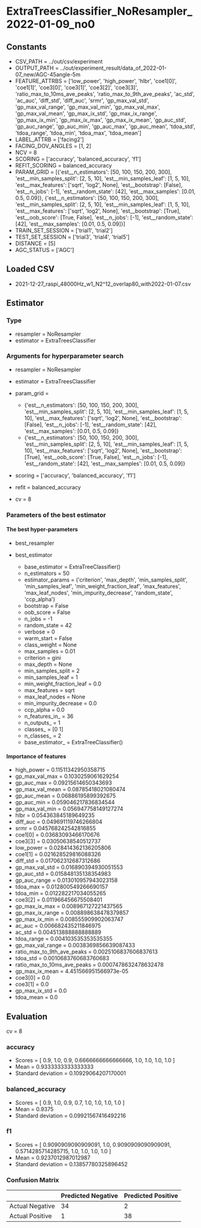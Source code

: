 # ExtraTreesClassifier_NoResampler_2022-01-09_no0
## Constants
- CSV_PATH = ../out/csv/experiment
- OUTPUT_PATH = ../out/experiment_result/data_of_2022-01-07_new/AGC-45angle-5m
- FEATURE_ATTRBS = ['low_power', 'high_power', 'hlbr', 'coe1[0]', 'coe1[1]', 'coe3[0]', 'coe3[1]', 'coe3[2]', 'coe3[3]', 'ratio_max_to_10ms_ave_peaks', 'ratio_max_to_9th_ave_peaks', 'ac_std', 'ac_auc', 'diff_std', 'diff_auc', 'srmr', 'gp_max_val_std', 'gp_max_val_range', 'gp_max_val_min', 'gp_max_val_max', 'gp_max_val_mean', 'gp_max_ix_std', 'gp_max_ix_range', 'gp_max_ix_min', 'gp_max_ix_max', 'gp_max_ix_mean', 'gp_auc_std', 'gp_auc_range', 'gp_auc_min', 'gp_auc_max', 'gp_auc_mean', 'tdoa_std', 'tdoa_range', 'tdoa_min', 'tdoa_max', 'tdoa_mean']
- LABEL_ATTRB = ['facing2']
- FACING_DOV_ANGLES = [1, 2]
- NCV = 8
- SCORING = ['accuracy', 'balanced_accuracy', 'f1']
- REFIT_SCORING = balanced_accuracy
- PARAM_GRID = [{'est__n_estimators': [50, 100, 150, 200, 300], 'est__min_samples_split': [2, 5, 10], 'est__min_samples_leaf': [1, 5, 10], 'est__max_features': ['sqrt', 'log2', None], 'est__bootstrap': [False], 'est__n_jobs': [-1], 'est__random_state': [42], 'est__max_samples': [0.01, 0.5, 0.09]}, {'est__n_estimators': [50, 100, 150, 200, 300], 'est__min_samples_split': [2, 5, 10], 'est__min_samples_leaf': [1, 5, 10], 'est__max_features': ['sqrt', 'log2', None], 'est__bootstrap': [True], 'est__oob_score': [True, False], 'est__n_jobs': [-1], 'est__random_state': [42], 'est__max_samples': [0.01, 0.5, 0.09]}]
- TRAIN_SET_SESSION = ['trial1', 'trial2']
- TEST_SET_SESSION = ['trial3', 'trial4', 'trial5']
- DISTANCE = [5]
- AGC_STATUS = ['AGC']

## Loaded CSV
- 2021-12-27_raspi_48000Hz_w1_N2^12_overlap80_with2022-01-07.csv

## Estimator
### Type
- resampler = NoResampler
- estimator = ExtraTreesClassifier

### Arguments for hyperparameter search
- resampler = NoResampler
- estimator = ExtraTreesClassifier
- param_grid = 
	- {'est__n_estimators': [50, 100, 150, 200, 300], 'est__min_samples_split': [2, 5, 10], 'est__min_samples_leaf': [1, 5, 10], 'est__max_features': ['sqrt', 'log2', None], 'est__bootstrap': [False], 'est__n_jobs': [-1], 'est__random_state': [42], 'est__max_samples': [0.01, 0.5, 0.09]}
	- {'est__n_estimators': [50, 100, 150, 200, 300], 'est__min_samples_split': [2, 5, 10], 'est__min_samples_leaf': [1, 5, 10], 'est__max_features': ['sqrt', 'log2', None], 'est__bootstrap': [True], 'est__oob_score': [True, False], 'est__n_jobs': [-1], 'est__random_state': [42], 'est__max_samples': [0.01, 0.5, 0.09]}

- scoring = ['accuracy', 'balanced_accuracy', 'f1']
- refit = balanced_accuracy
- cv = 8

### Parameters of the best estimator
#### The best hyper-parameters
- best_resampler

- best_estimator
	- base_estimator = ExtraTreeClassifier()
	- n_estimators = 50
	- estimator_params = ('criterion', 'max_depth', 'min_samples_split', 'min_samples_leaf', 'min_weight_fraction_leaf', 'max_features', 'max_leaf_nodes', 'min_impurity_decrease', 'random_state', 'ccp_alpha')
	- bootstrap = False
	- oob_score = False
	- n_jobs = -1
	- random_state = 42
	- verbose = 0
	- warm_start = False
	- class_weight = None
	- max_samples = 0.01
	- criterion = gini
	- max_depth = None
	- min_samples_split = 2
	- min_samples_leaf = 1
	- min_weight_fraction_leaf = 0.0
	- max_features = sqrt
	- max_leaf_nodes = None
	- min_impurity_decrease = 0.0
	- ccp_alpha = 0.0
	- n_features_in_ = 36
	- n_outputs_ = 1
	- classes_ = [0 1]
	- n_classes_ = 2
	- base_estimator_ = ExtraTreeClassifier()

#### Importance of features
- high_power = 0.11511342950358715
- gp_max_val_max = 0.1030259061629254
- gp_auc_max = 0.09215614650343693
- gp_max_val_mean = 0.08785418021080474
- gp_auc_mean = 0.06886195899392675
- gp_auc_min = 0.059046217836834544
- gp_max_val_min = 0.056947758149127274
- hlbr = 0.054363845189649235
- diff_auc = 0.049691119746266804
- srmr = 0.045768242542816855
- coe1[0] = 0.03683093466170676
- coe3[3] = 0.03050638540512737
- low_power = 0.028414362136205806
- coe1[1] = 0.021628529816088326
- diff_std = 0.017062312687312686
- gp_max_val_std = 0.016890394930051553
- gp_auc_std = 0.015848135138354983
- gp_auc_range = 0.013010957943023158
- tdoa_max = 0.012800549266690157
- tdoa_min = 0.012282217034055265
- coe3[2] = 0.011966456675508401
- gp_max_ix_max = 0.008967127221437565
- gp_max_ix_range = 0.008898638478379857
- gp_max_ix_min = 0.008555909902063747
- ac_auc = 0.006682435211846975
- ac_std = 0.004513888888888889
- tdoa_range = 0.004103535353535355
- gp_max_val_range = 0.0038369856639087433
- ratio_max_to_9th_ave_peaks = 0.0025106837606837613
- tdoa_std = 0.0010683760683760683
- ratio_max_to_10ms_ave_peaks = 0.0007478632478632478
- gp_max_ix_mean = 4.451566951566973e-05
- coe3[0] = 0.0
- coe3[1] = 0.0
- gp_max_ix_std = 0.0
- tdoa_mean = 0.0

## Evaluation
cv = 8
### accuracy
- Scores = [ 0.9, 1.0, 0.9, 0.6666666666666666, 1.0, 1.0, 1.0, 1.0 ]
- Mean = 0.9333333333333333
- Standard deviation = 0.10929064207170001

### balanced_accuracy
- Scores = [ 0.9, 1.0, 0.9, 0.7, 1.0, 1.0, 1.0, 1.0 ]
- Mean = 0.9375
- Standard deviation = 0.09921567416492216

### f1
- Scores = [ 0.9090909090909091, 1.0, 0.9090909090909091, 0.5714285714285715, 1.0, 1.0, 1.0, 1.0 ]
- Mean = 0.9237012987012987
- Standard deviation = 0.13857780325896452

### Confusion Matrix
|  | Predicted Negative | Predicted Positive |
| --- | --- | --- |
| Actual Negative | 34 | 2 |
| Actual Positive | 1 | 38 |

      